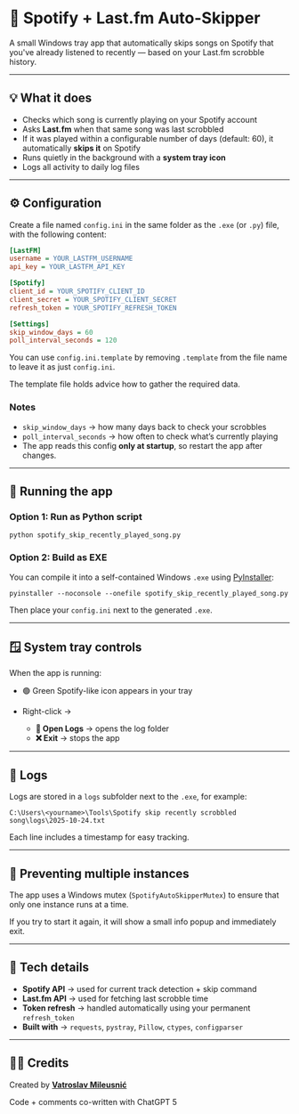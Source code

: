 # 🎵 Spotify + Last.fm Auto-Skipper

A small Windows tray app that automatically skips songs on Spotify that you've already listened to recently — based on your Last.fm scrobble history.

---

## 💡 What it does

* Checks which song is currently playing on your Spotify account
* Asks **Last.fm** when that same song was last scrobbled
* If it was played within a configurable number of days (default: 60), it automatically **skips it** on Spotify
* Runs quietly in the background with a **system tray icon**
* Logs all activity to daily log files

---

## ⚙️ Configuration

Create a file named `config.ini` in the same folder as the `.exe` (or `.py`) file, with the following content:

```ini
[LastFM]
username = YOUR_LASTFM_USERNAME
api_key = YOUR_LASTFM_API_KEY

[Spotify]
client_id = YOUR_SPOTIFY_CLIENT_ID
client_secret = YOUR_SPOTIFY_CLIENT_SECRET
refresh_token = YOUR_SPOTIFY_REFRESH_TOKEN

[Settings]
skip_window_days = 60
poll_interval_seconds = 120
```

You can use `config.ini.template` by removing `.template` from the file name to leave it as just `config.ini`.

The template file holds advice how to gather the required data.

### Notes

* `skip_window_days` → how many days back to check your scrobbles
* `poll_interval_seconds` → how often to check what’s currently playing
* The app reads this config **only at startup**, so restart the app after changes.

---

## 🚀 Running the app

### Option 1: Run as Python script

```
python spotify_skip_recently_played_song.py
```

### Option 2: Build as EXE

You can compile it into a self-contained Windows `.exe` using [PyInstaller](https://pyinstaller.org/):

```
pyinstaller --noconsole --onefile spotify_skip_recently_played_song.py
```

Then place your `config.ini` next to the generated `.exe`.

---

## 🪟 System tray controls

When the app is running:

* 🟢 Green Spotify-like icon appears in your tray
* Right-click →

  * **📁 Open Logs** → opens the log folder
  * **❌ Exit** → stops the app

---

## 🗾 Logs

Logs are stored in a `logs` subfolder next to the `.exe`, for example:

```
C:\Users\<yourname>\Tools\Spotify skip recently scrobbled song\logs\2025-10-24.txt
```

Each line includes a timestamp for easy tracking.

---

## 🚱 Preventing multiple instances

The app uses a Windows mutex (`SpotifyAutoSkipperMutex`) to ensure that only one instance runs at a time.

If you try to start it again, it will show a small info popup and immediately exit.

---

## 🧠 Tech details

* **Spotify API** → used for current track detection + skip command
* **Last.fm API** → used for fetching last scrobble time
* **Token refresh** → handled automatically using your permanent `refresh_token`
* **Built with** → `requests`, `pystray`, `Pillow`, `ctypes`, `configparser`

---

## 👨‍💻 Credits

Created by [**Vatroslav Mileusnić**](https://www.linkedin.com/in/vatroslavmileusnic)

Code + comments co-written with ChatGPT 5